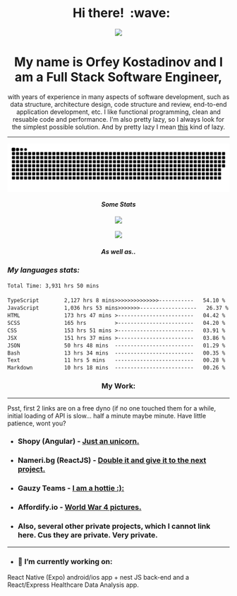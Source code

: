 <h1 align="center">&nbsp; Hi there!&nbsp; :wave:  </h1>

<p align="center"><img src="https://media.giphy.com/media/dzaUX7CAG0Ihi/giphy.gif" /></p>
<h1 align="center">My name is Orfey Kostadinov and I am a Full Stack Software Engineer,</h1>
<p align="center">with years of experience in many aspects of software development, such as data structure, architecture design, code structure and review, end-to-end application development, etc. I like functional programming, clean and resuable code and performance. I'm also pretty lazy, so I always look for the simplest possible solution. And by pretty lazy I mean <a name="dangerous" href="https://ibb.co/chR58X9/">this</a> kind of lazy.</p>

<hr/>

<div align="center">
<!--   <picture> -->
    <img align="center" alt="github-snake" src="https://raw.githubusercontent.com/sineastra/Sineastra/output/github-contribution-grid-snake-dark.svg" />
<!--   </picture> -->
</div>

<h4 align="center"><i>Some Stats</i></h4>

<p align="center"><img src="https://komarev.com/ghpvc/?username=sineastra"></img></p>

<div align="center">
  <img height="180em"  src="https://github-readme-streak-stats.herokuapp.com/?user=Sineastra&theme=gotham&hide_border=true" />
  <!-- <img height="180em" src="https://github-readme-stats.vercel.app/api?username=Sineastra&show_icons=true&theme=gotham&include_all_commits=true&count_private=true&show_icons=true"/>  -->
</div>

<h4 align="center"><i>As well as..</i></h4>
<h3><i>My languages stats:</i></h3>

<!--START_SECTION:waka-->

```txt
Total Time: 3,931 hrs 50 mins

TypeScript        2,127 hrs 8 mins>>>>>>>>>>>>>>-----------   54.10 %
JavaScript        1,036 hrs 53 mins>>>>>>>------------------   26.37 %
HTML              173 hrs 47 mins >------------------------   04.42 %
SCSS              165 hrs         >------------------------   04.20 %
CSS               153 hrs 51 mins >------------------------   03.91 %
JSX               151 hrs 37 mins >------------------------   03.86 %
JSON              50 hrs 48 mins  -------------------------   01.29 %
Bash              13 hrs 34 mins  -------------------------   00.35 %
Text              11 hrs 5 mins   -------------------------   00.28 %
Markdown          10 hrs 18 mins  -------------------------   00.26 %
```

<!--END_SECTION:waka-->


<h3 align="center">My Work: </h3>

<hr>

Psst, first 2 links are on a free dyno (if no one touched them for a while, initial loading of API is slow... half a minute maybe minute. Have little patience, wont you?

- ### **Shopy (Angular)** - <a name="shopy" href="https://angular-bice-theta.vercel.app/">Just an unicorn.</a>

- ### **Nameri.bg (ReactJS)** - <a name="nameri.bg" href="https://nameri-bg.vercel.app">Double it and give it to the next project.</a>

<!-- - ### **Screenmood Extension** - <a name="ScreenmoodExtension" href="https://chrome.google.com/webstore/detail/screenmood-%E2%80%94-screen-captu/gneepehahiglangakfifnpdlppijdkck">Also leg extension.</a> -->

<!-- - ### **Screenmood NextJS WebSite** - <a name="Screenmood" href="https://app.screenmood.com">Bear.</a> -->

- ### **Gauzy Teams** - <a name="gauzyTeams" href="https://app.ever.team/auth/passcode">I am a hottie :):</a>

- ### **Affordify.io** - <a name="affordify" href="https://affordify.io">World War 4 pictures.</a>

-  ### **Also, several other private projects, which I cannot link here. Cus they are private. Very private.**

<hr/>

-  <h3>🔭 I’m currently working on:
  React Native (Expo) android/ios app + nest JS back-end and a React/Express Healthcare Data Analysis app.
